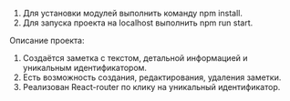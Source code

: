1. Для установки модулей выполнить команду npm install.
2. Для запуска проекта на localhost выполнить npm run start.

Описание проекта:
1. Создаётся заметка с текстом, детальной информацией и уникальным идентификатором. 
2. Есть возможность создания, редактирования, удаления заметки.
3. Реализован React-router по клику на уникальный идентификатор.
